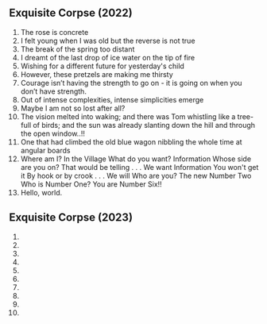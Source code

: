 ## Exquisite Corpse (2022)
1. The rose is concrete
2. I felt young when I was old but the reverse is not true
3. The break of the spring too distant
4. I dreamt of the last drop of ice water on the tip of fire
5. Wishing for a different future for yesterday's child
6. However, these pretzels are making me thirsty
7. Courage isn’t having the strength to go on - it is going on when you don’t have strength.
8. Out of intense complexities, intense simplicities emerge
9. Maybe I am not so lost after all?
10. The vision melted into waking; and there was Tom whistling like a tree-full of birds; and the sun was already slanting down the hill and through the open window..!!
11. One that had climbed the old blue wagon nibbling the whole time at angular boards
12. Where am I? In the Village What do you want? Information Whose side are you on? That would be telling . . . We want Information You won't get it By hook or by crook . . . We will Who are you? The new Number Two Who is Number One? You are Number Six!!
13. Hello, world.

## Exquisite Corpse (2023)
1. 
2. 
3. 
4. 
5. 
6.
7.
8. 
9.
10.
